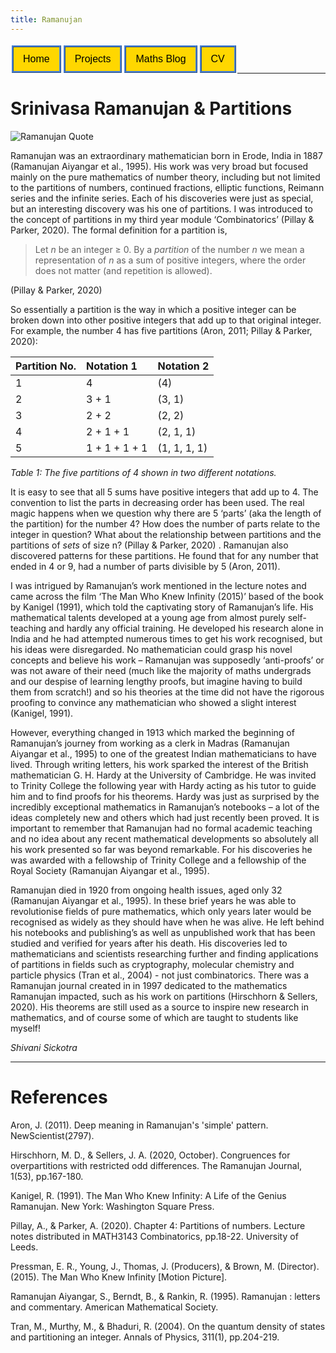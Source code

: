 ```yaml
---
title: Ramanujan 
---
```

<style>
    form{
        float:left;
        display: inline-block;
    }
</style>

<form action="https://sickotra.github.io/">
    <input type="submit" style = "
  border: ridge #4780D5; /* Blue */
  color: black;
  background-color: #FFD700; /* Yellow */                                
  padding: 10px 15px;                               
  text-align: center;
  text-decoration: none;
  display: inline;
  font-size: 16px;
  margin: 4px 2px;
  width: 100px
  cursor: pointer;" value="Home" />
</form>

<form action="https://sickotra.github.io/Projects/projects">
    <input type="submit" style = "
  border: ridge #4780D5; /* Blue */
  color: black;
  background-color: #FFD700; /* Yellow */                                
  padding: 10px 15px;                               
  text-align: center;
  text-decoration: none;
  display: inline;
  font-size: 16px;
  margin: 4px 2px;
  width: 100px
  cursor: pointer;" value="Projects" />
</form>

<form action="https://sickotra.github.io/maths">
    <input type="submit" style = "
  border: ridge #4780D5; /* Blue */
  color: black;
  background-color: #FFD700; /* Yellow */                                
  padding: 10px 15px;                               
  text-align: center;
  text-decoration: none;
  display: inline;
  font-size: 16px;
  margin: 4px 2px;
  width: 100px
  cursor: pointer;" value="Maths Blog" />
</form>

<form action="https://sickotra.github.io/cv">
    <input type="submit" style = "
  border: ridge #4780D5; /* Blue */
  color: black;
  background-color: #FFD700; /* Yellow */                                
  padding: 10px 15px;                               
  text-align: center;
  text-decoration: none;
  display: inline;
  font-size: 16px;
  margin: 4px 2px;
  width: 100px
  cursor: pointer;" value="CV" />
</form>


<br>

<br>
   
----------------------------------------------

# Srinivasa Ramanujan & Partitions
![Ramanujan Quote](https://www.azquotes.com/picture-quotes/quote-an-equation-means-nothing-to-me-unless-it-expresses-a-thought-of-god-srinivasa-ramanujan-57-27-22.jpg)

  Ramanujan was an extraordinary mathematician born in Erode, India in 1887 (Ramanujan Aiyangar et al., 1995). His work was very broad but focused mainly on the pure mathematics of number theory, including but not limited to the partitions of numbers, continued fractions, elliptic functions, Reimann series and the infinite series. Each of his discoveries were just as special, but an interesting discovery was his one of partitions. I was introduced to the concept of partitions in my third year module ‘Combinatorics’ (Pillay & Parker, 2020). The formal definition for a partition is, 
  
> Let _n_ be an integer &ge; 0. By a _partition_ of the number _n_ we mean a representation of _n_ as a sum of positive integers, where the order does not matter (and repetition is allowed).

(Pillay & Parker, 2020)

  So essentially a partition is the way in which a positive integer can be broken down into other positive integers that add up to that original integer. For example, the number 4 has five partitions (Aron, 2011; Pillay & Parker, 2020):

| Partition No. | Notation 1     | Notation 2    |
|:------------- |:---------------| :------------ |
| 1             | 4              | (4)           |
| 2             | 3 + 1          | (3, 1)        |
| 3             | 2 + 2          | (2, 2)        |
| 4             | 2 + 1 + 1      | (2, 1, 1)     |
| 5             | 1 + 1 + 1 + 1  | (1, 1, 1, 1)  |

   _Table 1: The five partitions of 4 shown in two different notations._ 

  It is easy to see that all 5 sums have positive integers that add up to 4. The convention to list the parts in decreasing order has been used. The real magic happens when we question why there are 5 ‘parts’ (aka the length of the partition) for the number 4? How does the number of parts relate to the integer in question? What about the relationship between partitions and the partitions of _sets_ of size n? (Pillay & Parker, 2020) . Ramanujan also discovered patterns for these partitions. He found that for any number that ended in 4 or 9, had a number of parts divisible by 5 (Aron, 2011). 

  I was intrigued by Ramanujan’s work mentioned in the lecture notes and came across the film ‘The Man Who Knew Infinity (2015)’ based of the book by Kanigel (1991), which told the captivating story of Ramanujan’s life. His mathematical talents developed at a young age from almost purely self-teaching and hardly any official training. He developed his research alone in India and he had attempted numerous times to get his work recognised, but his ideas were disregarded. No mathematician could grasp his novel concepts and believe his work – Ramanujan was supposedly ‘anti-proofs’ or was not aware of their need (much like the majority of maths undergrads and our despise of learning lengthy proofs, but imagine having to build them from scratch!) and so his theories at the time did not have the rigorous proofing to convince any mathematician who showed a slight interest (Kanigel, 1991).

  However, everything changed in 1913 which marked the beginning of Ramanujan’s journey from working as a clerk in Madras (Ramanujan Aiyangar et al., 1995) to one of the greatest Indian mathematicians to have lived. Through writing letters, his work sparked the interest of the British mathematician G. H. Hardy at the University of Cambridge. He was invited to Trinity College the following year with Hardy acting as his tutor to guide him and to find proofs for his theorems. Hardy was just as surprised by the incredibly exceptional mathematics in Ramanujan’s notebooks – a lot of the ideas completely new and others which had just recently been proved. It is important to remember that Ramanujan had no formal academic teaching and no idea about any recent mathematical developments so absolutely all his work presented so far was beyond remarkable. For his discoveries he was awarded with a fellowship of Trinity College and a fellowship of the Royal Society (Ramanujan Aiyangar et al., 1995).

  Ramanujan died in 1920 from ongoing health issues, aged only 32 (Ramanujan Aiyangar et al., 1995). In these brief years he was able to revolutionise fields of pure mathematics, which only years later would be recognised as widely as they should have when he was alive. He left behind his notebooks and publishing’s as well as unpublished work that has been studied and verified for years after his death. His discoveries led to mathematicians and scientists researching further and finding applications of partitions in fields such as cryptography, molecular chemistry and particle physics (Tran et al., 2004) - not just combinatorics. There was a Ramanujan journal created in in 1997 dedicated to the mathematics Ramanujan impacted, such as his work on partitions (Hirschhorn & Sellers, 2020).  His theorems are still used as a source to inspire new research in mathematics, and of course some of which are taught to students like myself!

_Shivani Sickotra_

-------------------------------------------
# References

Aron, J. (2011). Deep meaning in Ramanujan's 'simple' pattern. NewScientist(2797).

Hirschhorn, M. D., & Sellers, J. A. (2020, October). Congruences for overpartitions with restricted odd differences. The Ramanujan Journal, 1(53), pp.167-180.

Kanigel, R. (1991). The Man Who Knew Infinity: A Life of the Genius Ramanujan. New York: Washington Square Press.

Pillay, A., & Parker, A. (2020). Chapter 4: Partitions of numbers. Lecture notes distributed in MATH3143 Combinatorics, pp.18-22. University of Leeds.

Pressman, E. R., Young, J., Thomas, J. (Producers), & Brown, M. (Director). (2015). The Man Who Knew Infinity [Motion Picture].

Ramanujan Aiyangar, S., Berndt, B., & Rankin, R. (1995). Ramanujan : letters and commentary. American Mathematical Society.

Tran, M., Murthy, M., & Bhaduri, R. (2004). On the quantum density of states and partitioning an integer. Annals of Physics, 311(1), pp.204-219.




